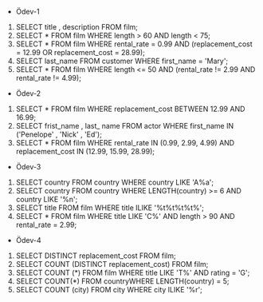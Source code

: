 * Ödev-1
1. SELECT title , description FROM film;
2. SELECT * FROM film WHERE length > 60 AND length < 75;
3. SELECT * FROM film  WHERE rental_rate = 0.99 AND (replacement_cost = 12.99 OR replacement_cost = 28.99);
4. SELECT last_name FROM customer WHERE first_name = 'Mary';
5. SELECT * FROM film WHERE length <= 50 AND (rental_rate != 2.99 AND rental_rate != 4.99);
* Ödev-2
1. SELECT * FROM film WHERE replacement_cost BETWEEN 12.99 AND 16.99;
2. SELECT frist_name , last_ name FROM actor WHERE first_name IN ('Penelope' , 'Nick' , 'Ed');
3. SELECT * FROM film WHERE rental_rate IN (0.99, 2.99, 4.99) AND replacement_cost IN (12.99, 15.99, 28.99);
* Ödev-3
1. SELECT country FROM country WHERE country LIKE 'A%a';
2. SELECT country FROM country WHERE LENGTH(country) >= 6 AND country LIKE '%n';
3. SELECT title FROM film WHERE title ILIKE '%t%t%t%t%';
4. SELECT * FROM film WHERE title LIKE 'C%' AND length > 90 AND rental_rate = 2.99;
* Ödev-4
1. SELECT DISTINCT replacement_cost FROM film;
2. SELECT COUNT (DISTINCT replacement_cost) FROM film;
3. SELECT COUNT (*) FROM film WHERE title LIKE 'T%' AND rating = 'G';
4. SELECT COUNT(*) FROM countryWHERE LENGTH(country) = 5;
5. SELECT COUNT (city) FROM city WHERE city ILIKE '%r';
